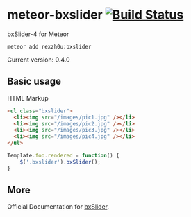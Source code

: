 meteor-bxslider [![Build Status](https://travis-ci.org/zhouzhuojie/meteor-bxslider.svg?branch=master)](https://travis-ci.org/zhouzhuojie/meteor-bxslider)
================

bxSlider-4 for Meteor

```
meteor add rexzh0u:bxslider
```

Current version: 0.4.0

Basic usage
-------------

HTML Markup

```html
<ul class="bxslider">
  <li><img src="/images/pic1.jpg" /></li>
  <li><img src="/images/pic2.jpg" /></li>
  <li><img src="/images/pic3.jpg" /></li>
  <li><img src="/images/pic4.jpg" /></li>
</ul>
```

```javascript
Template.foo.rendered = function() {
    $('.bxslider').bxSlider();
}
```


More
-----------
Official Documentation for [bxSlider](http://bxslider.com/).
